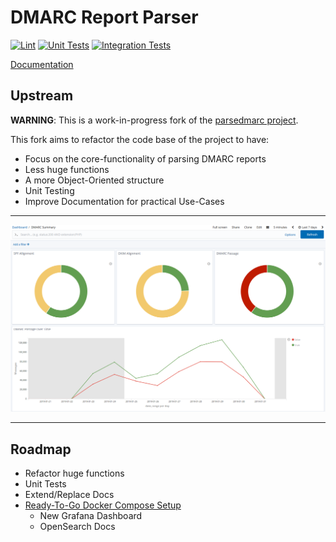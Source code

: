 # DMARC Report Parser

[![Lint](https://github.com/O-X-L/dmarc-report-parser/actions/workflows/lint.yml/badge.svg?branch=master)](https://github.com/O-X-L/dmarc-report-parser/actions/workflows/lint.yml)
[![Unit Tests](https://github.com/O-X-L/dmarc-report-parser/actions/workflows/test-unit.yml/badge.svg?branch=master)](https://github.com/O-X-L/dmarc-report-parser/actions/workflows/test-unit.yml)
[![Integration Tests](https://github.com/O-X-L/dmarc-report-parser/actions/workflows/test-integration.yml/badge.svg?branch=master)](https://github.com/O-X-L/dmarc-report-parser/actions/workflows/test-integration.yml)

[Documentation](https://dmarc-report-parser.o-x-l.com/)

## Upstream

**WARNING**: This is a work-in-progress fork of the [parsedmarc project](https://github.com/domainaware/parsedmarc).

This fork aims to refactor the code base of the project to have:

* Focus on the core-functionality of parsing DMARC reports
* Less huge functions
* A more Object-Oriented structure
* Unit Testing
* Improve Documentation for practical Use-Cases

----

<p align="center">
  <img src="https://github.com/domainaware/parsedmarc/raw/master/docs/source/_static/screenshots/dmarc-summary-charts.png?raw=true" alt="A screenshot of DMARC summary charts in Kibana"/>
</p>

----

## Roadmap

* Refactor huge functions
* Unit Tests
* Extend/Replace Docs
* [Ready-To-Go Docker Compose Setup](https://github.com/O-X-L/dmarc-analyzer)
  * New Grafana Dashboard
  * OpenSearch Docs
